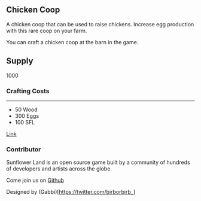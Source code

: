 ## Chicken Coop

A chicken coop that can be used to raise chickens. Increase egg production with this rare coop on your farm.

You can craft a chicken coop at the barn in the game.

## Supply

1000

### Crafting Costs

---

- 50 Wood
- 300 Eggs
- 100 SFL

[Link](https://docs.sunflower-land.com/crafting-guide)

### Contributor

Sunflower Land is an open source game built by a community of hundreds of developers and artists across the globe.

Come join us on [Github](https://github.com/sunflower-land/sunflower-land)

Designed by (Gabbi)[https://twitter.com/birborbirb_]
